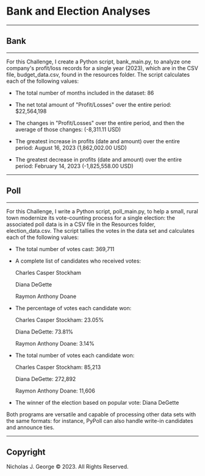 # Bank and Election Analyses

----

## Bank

----

For this Challenge, I create a Python script, bank_main.py, to analyze one company's profit/loss records for a single year (2023), which are in the CSV file, budget_data.csv, found in the resources folder.  The script calculates each of the following values:

  * The total number of months included in the dataset: 86

  * The net total amount of "Profit/Losses" over the entire period: $22,564,198

  * The changes in "Profit/Losses" over the entire period, and then the average of those changes: (-8,311.11 USD)

  * The greatest increase in profits (date and amount) over the entire period: August 16, 2023 (1,862,002.00 USD)

  * The greatest decrease in profits (date and amount) over the entire period: February 14, 2023 (-1,825,558.00 USD)

----

## Poll

----

For this Challenge, I write a Python script, poll_main.py, to help a small, rural town modernize its vote-counting process for a single election: the associated poll data is in a CSV file in the Resources folder, election_data.csv.  The script tallies the votes in the data set and calculates each of the following values:

  * The total number of votes cast: 369,711

  * A complete list of candidates who received votes:

    Charles Casper Stockham

    Diana DeGette

    Raymon Anthony Doane

  * The percentage of votes each candidate won:

    Charles Casper Stockham: 23.05%

    Diana DeGette: 73.81%

    Raymon Anthony Doane: 3.14%

  * The total number of votes each candidate won:

    Charles Casper Stockham: 85,213

    Diana DeGette: 272,892

    Raymon Anthony Doane: 11,606

  * The winner of the election based on popular vote: Diana DeGette

Both programs are versatile and capable of processing other data sets with the same formats: for instance, PyPoll can also handle write-in candidates and announce ties.

----

## Copyright

Nicholas J. George © 2023. All Rights Reserved.
